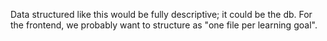 Data structured like this would be fully descriptive; it could be the db. For the frontend, we probably want to structure as "one file per learning goal".